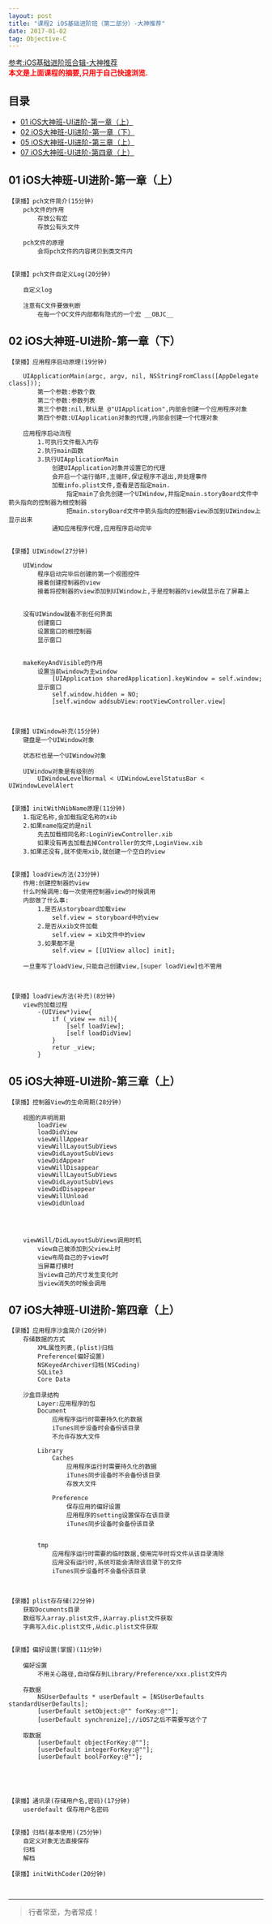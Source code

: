 ```yaml
---
layout: post
title: "课程2 iOS基础进阶班（第二部分）-大神推荐"
date: 2017-01-02
tag: Objective-C
---
```



[参考:iOS基础进阶班合辑-大神推荐](https://ke.qq.com/course/package/15652)      
<span style="font-weight:bold;color:red;">本文是上面课程的摘要,只用于自己快速浏览.</span>


## 目录

* [01 iOS大神班-UI进阶-第一章（上）](#content1)
* [02 iOS大神班-UI进阶-第一章（下）](#content2)
* [05 iOS大神班-UI进阶-第三章（上）](#content5)
* [07 iOS大神班-UI进阶-第四章（上）](#content7)






<!-- ************************************************ -->
## <a id="content1"></a>01 iOS大神班-UI进阶-第一章（上）


```
【录播】pch文件简介(15分钟)
    pch文件的作用
        存放公有宏
        存放公有头文件

    pch文件的原理
        会将pch文件的内容拷贝到类文件内


【录播】pch文件自定义Log(20分钟)

    自定义log

    注意有C文件要做判断
        在每一个OC文件内部都有隐式的一个宏 __OBJC__ 
```


<!-- ************************************************ -->
## <a id="content2"></a>02 iOS大神班-UI进阶-第一章（下）

```
【录播】应用程序启动原理(19分钟)

    UIApplicationMain(argc, argv, nil, NSStringFromClass([AppDelegate class]));
        第一个参数:参数个数
        第二个参数:参数列表
        第三个参数:nil,默认是 @"UIApplication",内部会创建一个应用程序对象
        第四个参数:UIApplication对象的代理,内部会创建一个代理对象

    应用程序启动流程
        1.可执行文件载入内存
        2.执行main函数
        3.执行UIApplicationMain
            创建UIApplication对象并设置它的代理
            会开启一个运行循环,主循环,保证程序不退出,并处理事件
            加载info.plist文件,查看是否指定main.
                指定main了会先创建一个UIWindow,并指定main.storyBoard文件中箭头指向的控制器为根控制器
                把main.storyBoard文件中箭头指向的控制器view添加到UIWindow上显示出来
            通知应用程序代理,应用程序启动完毕


【录播】UIWindow(27分钟)

    UIWindow
        程序启动完毕后创建的第一个视图控件
        接着创建控制器的view
        接着将控制器的view添加到UIWindow上,于是控制器的view就显示在了屏幕上


    没有UIWindow就看不到任何界面
        创建窗口
        设置窗口的根控制器
        显示窗口


    makeKeyAndVisible的作用
        设置当前window为主window
            [UIApplication sharedApplication].keyWindow = self.window;
        显示窗口
            self.window.hidden = NO;
            [self.window addsubView:rootViewController.view]



【录播】UIWindow补充(15分钟)
    键盘是一个UIWindow对象

    状态栏也是一个UIWindow对象

    UIWindow对象是有级别的
        UIWindowLevelNormal < UIWindowLevelStatusBar < UIWindowLevelAlert


【录播】initWithNibName原理(11分钟)
    1.指定名称,会加载指定名称的xib
    2.如果name指定的是nil
        先去加载相同名称:LoginViewController.xib
        如果没有再去加载去掉Controller的文件,LoginView.xib
    3.如果还没有,就不使用xib,就创建一个空白的view


【录播】loadView方法(23分钟)
    作用:创建控制器的view
    什么时候调用:每一次使用控制器view的时候调用
    内部做了什么事:
        1.是否从storyboard加载view
            self.view = storyboard中的view
        2.是否从xib文件加载
            self.view = xib文件中的view
        3.如果都不是
            self.view = [[UIView alloc] init];

    一旦重写了loadView,只能自己创建view,[super loadView]也不管用



【录播】loadView方法(补充)(8分钟)
    view的加载过程
        -(UIView*)view{
            if (_view == nil){
                [self loadView];
                [self loadDidView]
            }
            retur _view;
        }
```


<!-- ************************************************ -->
## <a id="content1"></a>05 iOS大神班-UI进阶-第三章（上）

```
【录播】控制器View的生命周期(28分钟)

    视图的声明周期
        loadView
        loadDidView
        viewWillAppear
        viewWillLayoutSubViews
        viewDidLayoutSubViews
        viewDidAppear
        viewWillDisappear
        viewWillLayoutSubViews
        viewDidLayoutSubViews
        viewDidDisappear
        viewWillUnload
        viewDidUnload




    viewWill/DidLayoutSubViews调用时机
        view自己被添加到父view上时
        view布局自己的子view时
        当屏幕打横时
        当view自己的尺寸发生变化时
        当view消失的时候会调用

```


<!-- ************************************************ -->
## <a id="content1"></a>07 iOS大神班-UI进阶-第四章（上）

```
【录播】应用程序沙盒简介(20分钟)
    存储数据的方式
        XML属性列表,(plist)归档
        Preference(偏好设置)
        NSKeyedArchiver归档(NSCoding)
        SQLite3
        Core Data

    沙盒目录结构
        Layer:应用程序的包
        Document
            应用程序运行时需要持久化的数据
            iTunes同步设备时会备份该目录
            不允许存放大文件

        Library
            Caches
                应用程序运行时需要持久化的数据
                iTunes同步设备时不会备份该目录
                存放大文件

            Preference
                保存应用的偏好设置
                应用程序的setting设置保存在该目录
                iTunes同步设备时会备份该目录


        tmp
            应用程序运行时需要的临时数据,使用完毕时将文件从该目录清除
            应用没有运行时,系统可能会清除该目录下的文件
            iTunes同步设备时不会备份该目录



【录播】plist存存储(22分钟)
    获取Documents目录
    数组写入array.plist文件,从array.plist文件获取
    字典写入dic.plist文件,从dic.plist文件获取


【录播】偏好设置(掌握)(11分钟)

    偏好设置
        不用关心路径,自动保存到Library/Preference/xxx.plist文件内
    
    存数据
        NSUserDefaults * userDefault = [NSUserDefaults standardUserDefaults];
        [userDefault setObject:@"" forKey:@""];
        [userDefault synchronize];//iOS7之后不需要写这个了

    取数据
        [userDefault objectForKey:@""];
        [userDefault integerForKey:@""];
        [userDefault boolForKey:@""];





【录播】通讯录(存储用户名,密码)(17分钟)
    userdefault 保存用户名密码


【录播】归档(基本使用)(25分钟)
    自定义对象无法直接保存
    归档
    解档

【录播】initWithCoder(20分钟)



```


----------
>  行者常至，为者常成！


